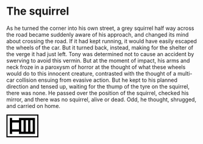 # The squirrel

As he turned the corner into his own street, a grey squirrel half way across the road became suddenly aware of his approach, and changed its mind about crossing the road.  If it had kept running, it would have easily escaped the wheels of the car.  But it turned back, instead, making for the shelter of the verge it had just left.  Tony was determined not to cause an accident by swerving to avoid this vermin.  But at the moment of impact, his arms and neck froze in a paroxysm of horror at the thought of what these wheels would do to this innocent creature, contrasted with the thought of a multi-car collision ensuing from evasive action. But he kept to his planned direction and tensed up, waiting for the thump of the tyre on the squirrel, there was none.  He passed over the position of the squirrel, checked his mirror, and there was no squirrel, alive or dead.  Odd, he thought, shrugged, and carried on home.<br>

![](/images/grids/e24.gif)
